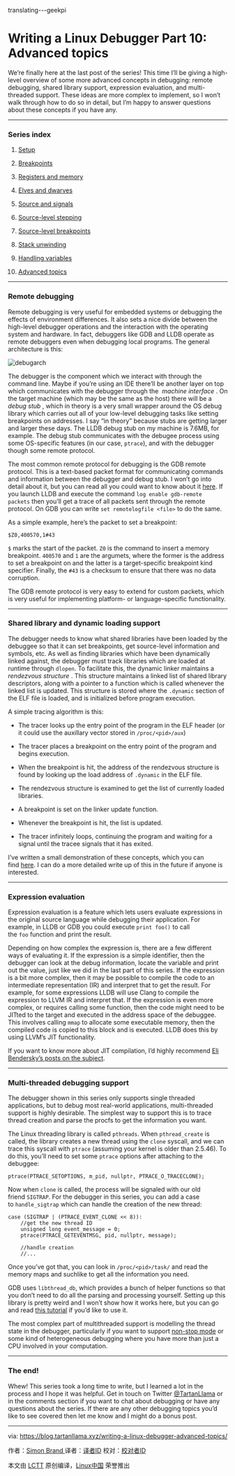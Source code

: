 translating---geekpi

Writing a Linux Debugger Part 10: Advanced topics
============================================================ 

We’re finally here at the last post of the series! This time I’ll be giving a high-level overview of some more advanced concepts in debugging: remote debugging, shared library support, expression evaluation, and multi-threaded support. These ideas are more complex to implement, so I won’t walk through how to do so in detail, but I’m happy to answer questions about these concepts if you have any.

* * *

### Series index

1.  [Setup][1]

2.  [Breakpoints][2]

3.  [Registers and memory][3]

4.  [Elves and dwarves][4]

5.  [Source and signals][5]

6.  [Source-level stepping][6]

7.  [Source-level breakpoints][7]

8.  [Stack unwinding][8]

9.  [Handling variables][9]

10.  [Advanced topics][10]

* * *

### Remote debugging

Remote debugging is very useful for embedded systems or debugging the effects of environment differences. It also sets a nice divide between the high-level debugger operations and the interaction with the operating system and hardware. In fact, debuggers like GDB and LLDB operate as remote debuggers even when debugging local programs. The general architecture is this:

![debugarch](https://blog.tartanllama.xyz/assets/debugarch.png)

The debugger is the component which we interact with through the command line. Maybe if you’re using an IDE there’ll be another layer on top which communicates with the debugger through the  _machine interface_ . On the target machine (which may be the same as the host) there will be a  _debug stub_ , which in theory is a very small wrapper around the OS debug library which carries out all of your low-level debugging tasks like setting breakpoints on addresses. I say “in theory” because stubs are getting larger and larger these days. The LLDB debug stub on my machine is 7.6MB, for example. The debug stub communicates with the debugee process using some OS-specific features (in our case, `ptrace`), and with the debugger though some remote protocol.

The most common remote protocol for debugging is the GDB remote protocol. This is a text-based packet format for communicating commands and information between the debugger and debug stub. I won’t go into detail about it, but you can read all you could want to know about it [here][11]. If you launch LLDB and execute the command `log enable gdb-remote packets` then you’ll get a trace of all packets sent through the remote protocol. On GDB you can write `set remotelogfile <file>` to do the same.

As a simple example, here’s the packet to set a breakpoint:

```
$Z0,400570,1#43

```

`$` marks the start of the packet. `Z0` is the command to insert a memory breakpoint. `400570` and `1` are the argumets, where the former is the address to set a breakpoint on and the latter is a target-specific breakpoint kind specifier. Finally, the `#43` is a checksum to ensure that there was no data corruption.

The GDB remote protocol is very easy to extend for custom packets, which is very useful for implementing platform- or language-specific functionality.

* * *

### Shared library and dynamic loading support

The debugger needs to know what shared libraries have been loaded by the debuggee so that it can set breakpoints, get source-level information and symbols, etc. As well as finding libraries which have been dynamically linked against, the debugger must track libraries which are loaded at runtime through `dlopen`. To facilitate this, the dynamic linker maintains a  _rendezvous structure_ . This structure maintains a linked list of shared library descriptors, along with a pointer to a function which is called whenever the linked list is updated. This structure is stored where the `.dynamic` section of the ELF file is loaded, and is initialized before program execution.

A simple tracing algorithm is this:

*   The tracer looks up the entry point of the program in the ELF header (or it could use the auxillary vector stored in `/proc/<pid>/aux`)

*   The tracer places a breakpoint on the entry point of the program and begins execution.

*   When the breakpoint is hit, the address of the rendezvous structure is found by looking up the load address of `.dynamic` in the ELF file.

*   The rendezvous structure is examined to get the list of currently loaded libraries.

*   A breakpoint is set on the linker update function.

*   Whenever the breakpoint is hit, the list is updated.

*   The tracer infinitely loops, continuing the program and waiting for a signal until the tracee signals that it has exited.

I’ve written a small demonstration of these concepts, which you can find [here][12]. I can do a more detailed write up of this in the future if anyone is interested.

* * *

### Expression evaluation

Expression evaluation is a feature which lets users evaluate expressions in the original source language while debugging their application. For example, in LLDB or GDB you could execute `print foo()` to call the `foo` function and print the result.

Depending on how complex the expression is, there are a few different ways of evaluating it. If the expression is a simple identifier, then the debugger can look at the debug information, locate the variable and print out the value, just like we did in the last part of this series. If the expression is a bit more complex, then it may be possible to compile the code to an intermediate representation (IR) and interpret that to get the result. For example, for some expressions LLDB will use Clang to compile the expression to LLVM IR and interpret that. If the expression is even more complex, or requires calling some function, then the code might need to be JITted to the target and executed in the address space of the debuggee. This involves calling `mmap` to allocate some executable memory, then the compiled code is copied to this block and is executed. LLDB does this by using LLVM’s JIT functionality.

If you want to know more about JIT compilation, I’d highly recommend [Eli Bendersky’s posts on the subject][13].

* * *

### Multi-threaded debugging support

The debugger shown in this series only supports single threaded applications, but to debug most real-world applications, multi-threaded support is highly desirable. The simplest way to support this is to trace thread creation and parse the procfs to get the information you want.

The Linux threading library is called `pthreads`. When `pthread_create` is called, the library creates a new thread using the `clone` syscall, and we can trace this syscall with `ptrace` (assuming your kernel is older than 2.5.46). To do this, you’ll need to set some `ptrace` options after attaching to the debuggee:

```
ptrace(PTRACE_SETOPTIONS, m_pid, nullptr, PTRACE_O_TRACECLONE);
```

Now when `clone` is called, the process will be signaled with our old friend `SIGTRAP`. For the debugger in this series, you can add a case to `handle_sigtrap` which can handle the creation of the new thread:

```
case (SIGTRAP | (PTRACE_EVENT_CLONE << 8)):
    //get the new thread ID
    unsigned long event_message = 0;
    ptrace(PTRACE_GETEVENTMSG, pid, nullptr, message);

    //handle creation
    //...
```

Once you’ve got that, you can look in `/proc/<pid>/task/` and read the memory maps and suchlike to get all the information you need.

GDB uses `libthread_db`, which provides a bunch of helper functions so that you don’t need to do all the parsing and processing yourself. Setting up this library is pretty weird and I won’t show how it works here, but you can go and read [this tutorial][14] if you’d like to use it.

The most complex part of multithreaded support is modelling the thread state in the debugger, particularly if you want to support [non-stop mode][15] or some kind of heterogeneous debugging where you have more than just a CPU involved in your computation.

* * *

### The end!

Whew! This series took a long time to write, but I learned a lot in the process and I hope it was helpful. Get in touch on Twitter [@TartanLlama][16] or in the comments section if you want to chat about debugging or have any questions about the series. If there are any other debugging topics you’d like to see covered then let me know and I might do a bonus post.

--------------------------------------------------------------------------------

via: https://blog.tartanllama.xyz/writing-a-linux-debugger-advanced-topics/

作者：[Simon Brand ][a]
译者：[译者ID](https://github.com/译者ID)
校对：[校对者ID](https://github.com/校对者ID)

本文由 [LCTT](https://github.com/LCTT/TranslateProject) 原创编译，[Linux中国](https://linux.cn/) 荣誉推出

[a]:https://www.twitter.com/TartanLlama
[1]:https://blog.tartanllama.xyz/writing-a-linux-debugger-setup/
[2]:https://blog.tartanllama.xyz/writing-a-linux-debugger-breakpoints/
[3]:https://blog.tartanllama.xyz/writing-a-linux-debugger-registers/
[4]:https://blog.tartanllama.xyz/writing-a-linux-debugger-elf-dwarf/
[5]:https://blog.tartanllama.xyz/writing-a-linux-debugger-source-signal/
[6]:https://blog.tartanllama.xyz/writing-a-linux-debugger-dwarf-step/
[7]:https://blog.tartanllama.xyz/writing-a-linux-debugger-source-break/
[8]:https://blog.tartanllama.xyz/writing-a-linux-debugger-unwinding/
[9]:https://blog.tartanllama.xyz/writing-a-linux-debugger-variables/
[10]:https://blog.tartanllama.xyz/writing-a-linux-debugger-advanced-topics/
[11]:https://sourceware.org/gdb/onlinedocs/gdb/Remote-Protocol.html
[12]:https://github.com/TartanLlama/dltrace
[13]:http://eli.thegreenplace.net/tag/code-generation
[14]:http://timetobleed.com/notes-about-an-odd-esoteric-yet-incredibly-useful-library-libthread_db/
[15]:https://sourceware.org/gdb/onlinedocs/gdb/Non_002dStop-Mode.html
[16]:https://twitter.com/TartanLlama
